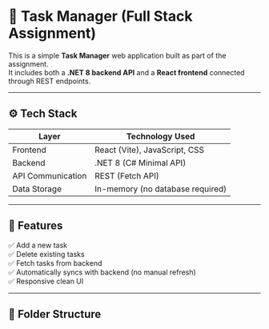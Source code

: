 # 🧩 Task Manager (Full Stack Assignment)

This is a simple **Task Manager** web application built as part of the assignment.  
It includes both a **.NET 8 backend API** and a **React frontend** connected through REST endpoints.

---

## ⚙️ Tech Stack

| Layer | Technology Used |
|--------|----------------|
| Frontend | React (Vite), JavaScript, CSS |
| Backend | .NET 8 (C# Minimal API) |
| API Communication | REST (Fetch API) |
| Data Storage | In-memory (no database required) |

---

## 🚀 Features

✅ Add a new task  
✅ Delete existing tasks  
✅ Fetch tasks from backend  
✅ Automatically syncs with backend (no manual refresh)  
✅ Responsive clean UI  

---

## 🧱 Folder Structure

